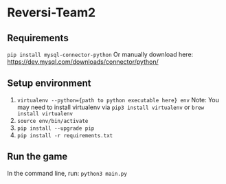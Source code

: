 # Reversi-Team2

## Requirements
`pip install mysql-connector-python`
Or manually download here: https://dev.mysql.com/downloads/connector/python/

## Setup environment
1. `virtualenv --python={path to python executable here} env`
  Note: You may need to install virtualenv via `pip3 install virtualenv` or `brew install virtualenv`
2. `source env/bin/activate`
3. `pip install --upgrade pip`
4. `pip install -r requirements.txt`

## Run the game
In the command line, run: `python3 main.py`
